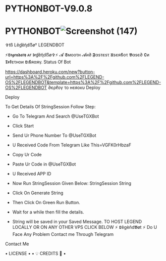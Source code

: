 # PYTHONBOT-V9.0.8
# PYTHONBOT![Screenshot (147)](https://user-images.githubusercontent.com/87700009/131514124-3c286d08-2655-48b8-9243-f6aa5fb2da33.png)

✞︎tß Lêɠêɳ̃dẞø†
LEGENDBOT

    

    

  

⚡𝕷𝖊𝖌𝖊𝖓𝖉𝖆𝖗𝖞 ᴀғ 𝖑𝖊ɠêɳ̃dẞø✞︎⚡
𝓐 𝕾мοοτн 𝓐и∂ 𝕱αѕτєѕτ 𝖀sєяϐοτ 𝕭αѕє∂ 𝕺и 𝕿𝖊ℓєτнοи 𝕷ιϐяαяγ.
Status Of Bot





https://dashboard.heroku.com/new?button-url=https%3A%2F%2Fgithub.com%2FLEGEND-OS%2FLEGENDBOT&template=https%3A%2F%2Fgithub.com%2FLEGEND-OS%2FLEGENDBOT
∂єρℓογ το нєяοκυ
Deploy

Deploy

To Get Details Of StringSession Follow Step:
- Go To Telegram And Search @UseTGXBot
- Click Start
- Send Ur Phone Number To @UseTGXBot
- U Received Code From Telegram Like This=VGFK0rHbzaF
- Copy Ur Code
- Paste Ur Code in @UseTGXBot
- U Received APP ID
- Now Run StringSession Given Below:
StringSession
String

- Click On Generate String
- Then Click On Green Run Button.
- Wait for a while then fill the details.
- String will be saved in your Saved Message.
TO HOST LEGEND LOCALLY OR ON ANY OTHER VPS CLICK BELOW
⚡ 𝕷êgèñd𝕭øt ⚡
Do U Face Any Problem Contact me Through Telegram




Contact Me

• LICENSE •
• 💡 CREDITS 💞 •

